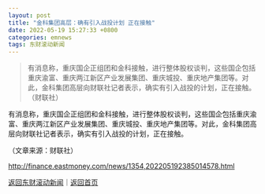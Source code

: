 ```yaml
---
layout: post
title: "金科集团高层：确有引入战投计划 正在接触"
date: 2022-05-19 15:27:33 +0800
categories: emnews
tags: 东财滚动新闻
---
```

> 有消息称，重庆国企正组团和金科接触，进行整体股权谈判，这些国企包括重庆渝富、重庆两江新区产业发展集团、重庆城投、重庆地产集团等。对此，金科集团高层向财联社记者表示，确实有引入战投的计划，正在接触。（财联社）

<p>有消息称，重庆国企正组团和金科接触，进行整体股权谈判，这些国企包括重庆渝富、重庆两江新区产业发展集团、重庆城投、重庆地产集团等。对此，金科集团高层向财联社记者表示，确实有引入战投的计划，正在接触。</p><p class="em_media">（文章来源：财联社）</p>

<http://finance.eastmoney.com/news/1354,202205192385014578.html>

[返回东财滚动新闻](//finews.withounder.com/emnews/)｜[返回首页](//finews.withounder.com/)